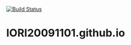 [![Build Status](https://travis-ci.org/IORI20091101/IORI20091101.github.io.svg?branch=master)](https://travis-ci.org/IORI20091101/IORI20091101.github.io)

# IORI20091101.github.io
